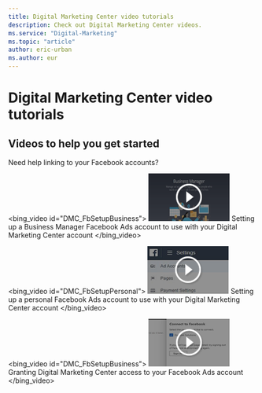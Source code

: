 ```yaml
---
title: Digital Marketing Center video tutorials
description: Check out Digital Marketing Center videos.
ms.service: "Digital-Marketing"
ms.topic: "article"
author: eric-urban
ms.author: eur
---
```


# Digital Marketing Center video tutorials

## Videos to help you get started

Need help linking to your Facebook accounts?

<bing_video id="DMC_FbSetupBusiness">
            ![Business Manager Facebook Ads account setup](../images/DMC_VideoThumb_FbBus.png)
            Setting up a Business Manager Facebook Ads account to use with your Digital Marketing Center account
          </bing_video>

<bing_video id="DMC_FbSetupPersonal">
            ![Personal Facebook Ads account setup](../images/DMC_VideoThumb_FbPersonal.png)
            Setting up a personal Facebook Ads account to use with your Digital Marketing Center account
          </bing_video>

<bing_video id="DMC_FbSetupBusiness">
            ![Granting Digital Marketing Center access to your Facebook Ads account](../images/DMC_VideoThumb_FbGrant.png)
            Granting Digital Marketing Center access to your Facebook Ads account
          </bing_video>


